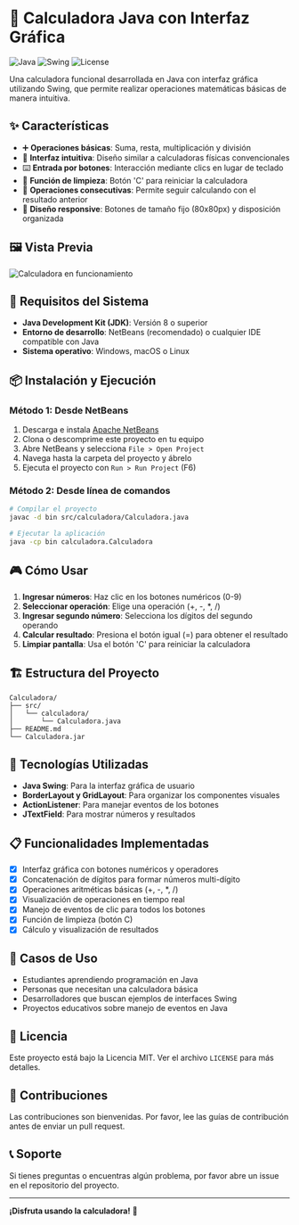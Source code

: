 # 🧮 Calculadora Java con Interfaz Gráfica

![Java](https://img.shields.io/badge/Java-17%2B-orange?style=for-the-badge&logo=java)
![Swing](https://img.shields.io/badge/Java-Swing-blue?style=for-the-badge)
![License](https://img.shields.io/badge/License-MIT-green?style=for-the-badge)

Una calculadora funcional desarrollada en Java con interfaz gráfica utilizando Swing, que permite realizar operaciones matemáticas básicas de manera intuitiva.

## ✨ Características

- ➕ **Operaciones básicas**: Suma, resta, multiplicación y división
- 🎨 **Interfaz intuitiva**: Diseño similar a calculadoras físicas convencionales
- ⌨️ **Entrada por botones**: Interacción mediante clics en lugar de teclado
- 🧹 **Función de limpieza**: Botón 'C' para reiniciar la calculadora
- 🔄 **Operaciones consecutivas**: Permite seguir calculando con el resultado anterior
- 📱 **Diseño responsive**: Botones de tamaño fijo (80x80px) y disposición organizada

## 🖼️ Vista Previa

![Calculadora en funcionamiento](https://via.placeholder.com/350x450/ffffff/000000?text=Calculadora+Java)

## 🚀 Requisitos del Sistema

- **Java Development Kit (JDK)**: Versión 8 o superior
- **Entorno de desarrollo**: NetBeans (recomendado) o cualquier IDE compatible con Java
- **Sistema operativo**: Windows, macOS o Linux

## 📦 Instalación y Ejecución

### Método 1: Desde NetBeans
1. Descarga e instala [Apache NetBeans](https://netbeans.apache.org/download/index.html)
2. Clona o descomprime este proyecto en tu equipo
3. Abre NetBeans y selecciona `File > Open Project`
4. Navega hasta la carpeta del proyecto y ábrelo
5. Ejecuta el proyecto con `Run > Run Project` (F6)

### Método 2: Desde línea de comandos
```bash
# Compilar el proyecto
javac -d bin src/calculadora/Calculadora.java

# Ejecutar la aplicación
java -cp bin calculadora.Calculadora
```

## 🎮 Cómo Usar

1. **Ingresar números**: Haz clic en los botones numéricos (0-9)
2. **Seleccionar operación**: Elige una operación (+, -, *, /)
3. **Ingresar segundo número**: Selecciona los dígitos del segundo operando
4. **Calcular resultado**: Presiona el botón igual (=) para obtener el resultado
5. **Limpiar pantalla**: Usa el botón 'C' para reiniciar la calculadora

## 🏗️ Estructura del Proyecto

```
Calculadora/
├── src/
│   └── calculadora/
│       └── Calculadora.java
├── README.md
└── Calculadora.jar
```

## 🔧 Tecnologías Utilizadas

- **Java Swing**: Para la interfaz gráfica de usuario
- **BorderLayout y GridLayout**: Para organizar los componentes visuales
- **ActionListener**: Para manejar eventos de los botones
- **JTextField**: Para mostrar números y resultados

## 📋 Funcionalidades Implementadas

- [x] Interfaz gráfica con botones numéricos y operadores
- [x] Concatenación de dígitos para formar números multi-dígito
- [x] Operaciones aritméticas básicas (+, -, *, /)
- [x] Visualización de operaciones en tiempo real
- [x] Manejo de eventos de clic para todos los botones
- [x] Función de limpieza (botón C)
- [x] Cálculo y visualización de resultados

## 🎯 Casos de Uso

- Estudiantes aprendiendo programación en Java
- Personas que necesitan una calculadora básica
- Desarrolladores que buscan ejemplos de interfaces Swing
- Proyectos educativos sobre manejo de eventos en Java

## 📄 Licencia

Este proyecto está bajo la Licencia MIT. Ver el archivo `LICENSE` para más detalles.

## 👥 Contribuciones

Las contribuciones son bienvenidas. Por favor, lee las guías de contribución antes de enviar un pull request.

## 📞 Soporte

Si tienes preguntas o encuentras algún problema, por favor abre un issue en el repositorio del proyecto.

---

**¡Disfruta usando la calculadora!** 🎉
